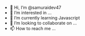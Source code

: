 - 👋 Hi, I’m @samuraidev47
- 👀 I’m interested in ...
- 🌱 I’m currently learning Javascript                                                                                                                                                                                                                                                                                                                                                                                                                                                                                                                                                                                                                                                                                                                                                                                                                                                                                                                                                                                                                                                                                                                                                                                                                                                                                                                                                                                                                                                                                                                                                                                                                                                                                                                                                                                                     
- 💞️ I’m looking to collaborate on ...
- 📫 How to reach me ...

<!---
samuraidev47/samuraidev47 is a ✨ special ✨ repository because its `README.md` (this file) appears on your GitHub profile.
You can click the Preview link to take a look at your changes.
--->
